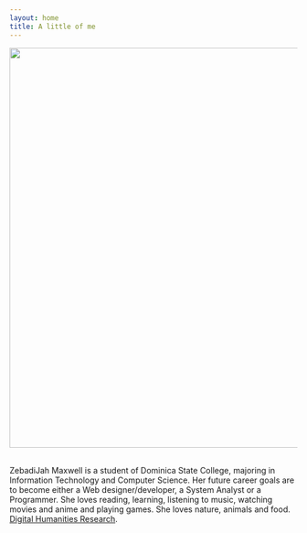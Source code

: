 ```yaml
---
layout: home
title: A little of me 
---
```


<center>
<img src="https://i0.wp.com/createcaribbean.org/create/wp-content/uploads/2021/11/IMG_7496-scaled.jpeg" width="700px">
</center>
<br/>

ZebadiJah Maxwell is a student of Dominica State College, majoring in Information Technology and Computer Science. 
Her future career goals are to become either a Web designer/developer, a System Analyst or a Programmer. 
She loves reading, learning, listening to music, watching movies and anime and playing games. 
She loves nature, animals and food. [Digital Humanities Research](https://createcaribbean.org/create/zebadijah-maxwell/).


